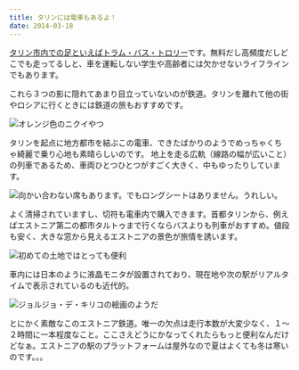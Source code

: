```yaml
---
title: タリンには電車もあるよ！
date: 2014-03-18
---
```


[タリン市内での足といえばトラム・バス・トロリー](/post/76260272297)です。無料だし高頻度だしどこでも走ってるしと、車を運転しない学生や高齢者には欠かせないライフラインでもあります。

これら３つの影に隠れてあまり目立っていないのが鉄道。タリンを離れて他の街やロシアに行くときには鉄道の旅もおすすめです。

![オレンジ色のニクイやつ](https://photos.xar.sh/13229402325_a1ff179919_b_d.jpg)

タリンを起点に地方都市を結ぶこの電車、できたばかりのようでめっちゃくちゃ綺麗で乗り心地も素晴らしいのです。
地上を走る広軌（線路の幅が広いこと）の列車であるため、車両ひとつひとつがすごく大きく、中もゆったりしています。

![向かい合わない席もあります。でもロングシートはありません。うれしい。](https://photos.xar.sh/13229719694_bd33a2f7bb_b_d.jpg)

よく清掃されていますし、切符も電車内で購入できます。首都タリンから、例えばエストニア第二の都市タルトゥまで行くならバスよりも列車がおすすめ。値段も安く、大きな窓から見えるエストニアの景色が旅情を誘います。

![初めての土地ではとっても便利](https://photos.xar.sh/12835612894_7bd4c6ecab_b_d.jpg)

車内には日本のように液晶モニタが設置されており、現在地や次の駅がリアルタイムで表示されているのも近代的。

![ジョルジョ・デ・キリコの絵画のようだ](https://photos.xar.sh/13229732794_5c7481c5b5_b_d.jpg)

とにかく素敵なこのエストニア鉄道。唯一の欠点は走行本数が大変少なく、１～２時間に一本程度なこと。ここさえどうにかなってくれたらもっと便利なんだけどなぁ。エストニアの駅のプラットフォームは屋外なので夏はよくても冬は寒いのです。。。
